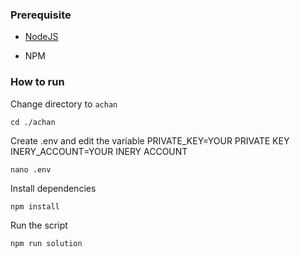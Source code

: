 ### Prerequisite

- [NodeJS](https://nodejs.org/en/)

- NPM



### How to run

Change directory to ```achan```

```shell
cd ./achan
```

Create .env and edit the variable
PRIVATE_KEY=YOUR PRIVATE KEY
INERY_ACCOUNT=YOUR INERY ACCOUNT

```shell
nano .env
```

Install dependencies

```shell
npm install
```

Run the script

```
npm run solution
```

